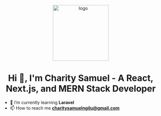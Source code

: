<p align="center">
  <img src="https://github.com/user-attachments/assets/55723914-c72b-4229-afd5-e5c9b56358c8" alt="logo" height="180px">
</p>

<h1 align="center">Hi 👋, I'm Charity Samuel 
- A React, Next.js, and MERN Stack Developer</h1>

- 🌱 I’m currently learning **Laravel**
- 📫 How to reach me **charitysamuelngilu@gmail.com**


